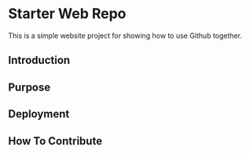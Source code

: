 # Starter Web Repo
This is a simple website project for showing how to use Github together.
## Introduction
## Purpose
## Deployment
## How To Contribute